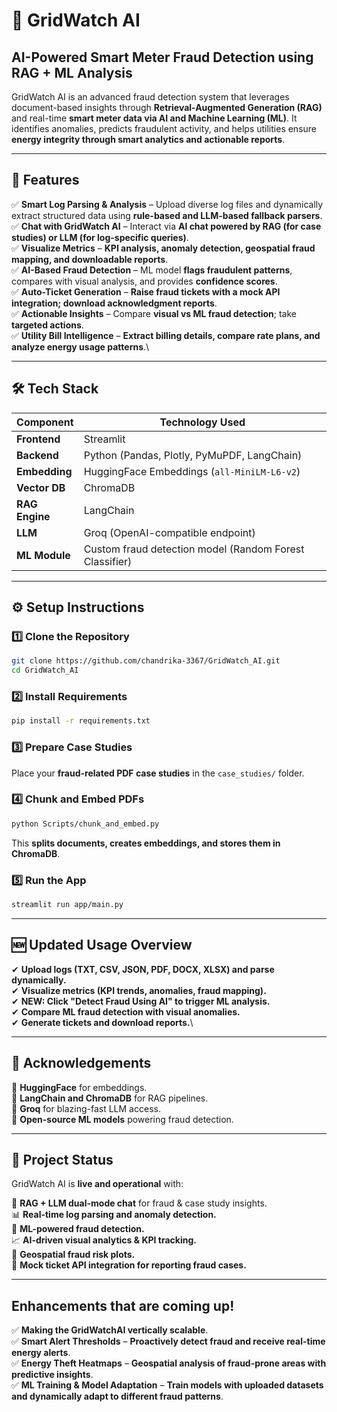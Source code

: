 # 🚀 GridWatch AI

## **AI-Powered Smart Meter Fraud Detection using RAG + ML Analysis**

GridWatch AI is an advanced fraud detection system that leverages document-based insights through **Retrieval-Augmented Generation (RAG)** and real-time **smart meter data via AI and Machine Learning (ML)**. It identifies anomalies, predicts fraudulent activity, and helps utilities ensure **energy integrity through smart analytics and actionable reports**.

---

## **🌟 Features**

✅ **Smart Log Parsing & Analysis** – Upload diverse log files and dynamically extract structured data using **rule-based and LLM-based fallback parsers**.\
✅ **Chat with GridWatch AI** – Interact via **AI chat powered by RAG (for case studies) or LLM (for log-specific queries)**.\
✅ **Visualize Metrics** – **KPI analysis, anomaly detection, geospatial fraud mapping, and downloadable reports**.\
✅ **AI-Based Fraud Detection** – ML model **flags fraudulent patterns**, compares with visual analysis, and provides **confidence scores**.\
✅ **Auto-Ticket Generation** – **Raise fraud tickets with a mock API integration; download acknowledgment reports**.\
✅ **Actionable Insights** – Compare **visual vs ML fraud detection**; take **targeted actions**.\
✅ **Utility Bill Intelligence** – **Extract billing details, compare rate plans, and analyze energy usage patterns**.\


---

## **🛠 Tech Stack**

| **Component**  | **Technology Used**                                     |
| -------------- | ------------------------------------------------------- |
| **Frontend**   | Streamlit                                               |
| **Backend**    | Python (Pandas, Plotly, PyMuPDF, LangChain)             |
| **Embedding**  | HuggingFace Embeddings (`all-MiniLM-L6-v2`)             |
| **Vector DB**  | ChromaDB                                                |
| **RAG Engine** | LangChain                                               |
| **LLM**        | Groq (OpenAI-compatible endpoint)                       |
| **ML Module**  | Custom fraud detection model (Random Forest Classifier) |

---

## **⚙️ Setup Instructions**

### **1️⃣ Clone the Repository**

```bash
git clone https://github.com/chandrika-3367/GridWatch_AI.git
cd GridWatch_AI
```

### **2️⃣ Install Requirements**

```bash
pip install -r requirements.txt
```

### **3️⃣ Prepare Case Studies**

Place your **fraud-related PDF case studies** in the `case_studies/` folder.

### **4️⃣ Chunk and Embed PDFs**

```bash
python Scripts/chunk_and_embed.py
```

This **splits documents, creates embeddings, and stores them in ChromaDB**.

### **5️⃣ Run the App**

```bash
streamlit run app/main.py
```

---

## **🆕 Updated Usage Overview**

✔ **Upload logs (TXT, CSV, JSON, PDF, DOCX, XLSX) and parse dynamically.**\
✔ **Visualize metrics (KPI trends, anomalies, fraud mapping).**\
✔ **NEW: Click "Detect Fraud Using AI" to trigger ML analysis.**\
✔ **Compare ML fraud detection with visual anomalies.**\
✔ **Generate tickets and download reports.**\


---

## **🙌 Acknowledgements**

🔹 **HuggingFace** for embeddings.\
🔹 **LangChain and ChromaDB** for RAG pipelines.\
🔹 **Groq** for blazing-fast LLM access.\
🔹 **Open-source ML models** powering fraud detection.

---

## **📌 Project Status**

GridWatch AI is **live and operational** with:

🚀 **RAG + LLM dual-mode chat** for fraud & case study insights.\
📊 **Real-time log parsing and anomaly detection.**\
🤖 **ML-powered fraud detection.**\
📈 **AI-driven visual analytics & KPI tracking.**\
📍 **Geospatial fraud risk plots.** \
📄 **Mock ticket API integration for reporting fraud cases.**

---
## **Enhancements that are coming up!**
✅ **Making the GridWatchAI vertically scalable**.\
✅ **Smart Alert Thresholds** – **Proactively detect fraud and receive real-time energy alerts**.\
✅ **Energy Theft Heatmaps** – **Geospatial analysis of fraud-prone areas with predictive insights**.\
✅ **ML Training & Model Adaptation** – **Train models with uploaded datasets and dynamically adapt to different fraud patterns**.